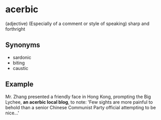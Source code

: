 # acerbic

(adjective) (Especially of a comment or style of speaking) sharp and forthright

## Synonyms

+ sardonic
+ biting
+ caustic

## Example

Mr. Zhang presented a friendly face in Hong Kong, prompting the Big Lychee, **an acerbic local blog**, to note: 'Few sights are more painful to behold than a senior Chinese Communist Party official attempting to be nice...'

